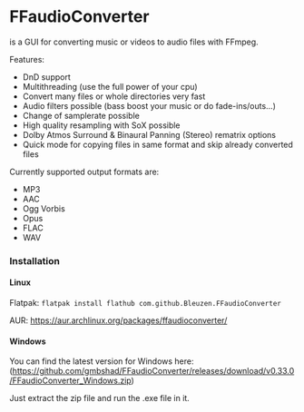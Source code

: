 # FFaudioConverter
is a GUI for converting music or videos to audio files with FFmpeg.

Features:
 - DnD support
 - Multithreading (use the full power of your cpu)
 - Convert many files or whole directories very fast
 - Audio filters possible (bass boost your music or do fade-ins/outs…)
 - Change of samplerate possible
 - High quality resampling with SoX possible
 - Dolby Atmos Surround & Binaural Panning (Stereo) rematrix options 
 - Quick mode for copying files in same format and skip already converted files

Currently supported output formats are:
 - MP3
 - AAC
 - Ogg Vorbis
 - Opus
 - FLAC
 - WAV

### Installation

#### Linux
Flatpak: `flatpak install flathub com.github.Bleuzen.FFaudioConverter`

AUR: https://aur.archlinux.org/packages/ffaudioconverter/

#### Windows
You can find the latest version for Windows here: (https://github.com/gmbshad/FFaudioConverter/releases/download/v0.33.0/FFaudioConverter_Windows.zip)

Just extract the zip file and run the .exe file in it.


